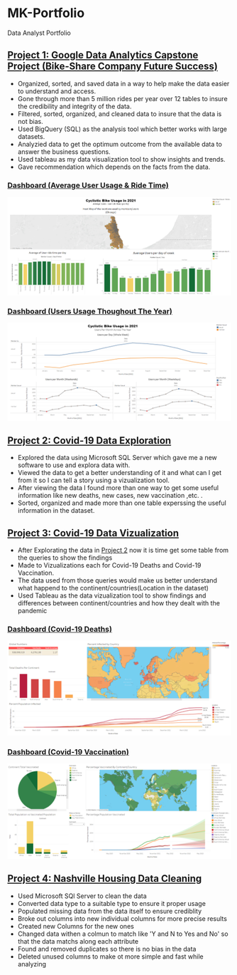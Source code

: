 # MK-Portfolio
Data Analyst Portfolio

## [Project 1: Google Data Analytics Capstone Project (Bike-Share Company Future Success)](https://github.com/Muhanned-Kamar/Project-1-GDAPC-Capstone-project)

- Organized, sorted, and saved data in a way to help make the data easier to understand and access.
- Gone through more than 5 million rides per year over 12 tables to insure the credibility and integrity of the data.
- Filtered, sorted, organized, and cleaned data to insure that the data is not bias.
- Used BigQuery (SQL) as the analysis tool which better works with large datasets.
- Analyzied data to get the optimum outcome from the available data to answer the business questions.
- Used tableau as my data visualization tool to show insights and trends.
- Gave recommendation which depends on the facts from the data.

### [Dashboard (Average User Usage & Ride Time)](https://public.tableau.com/app/profile/muhanned1728/viz/Cyclistic_Project/Dashboard1)


![](Images/Cyclistic_Project/CP_DB_1.png)


### [Dashboard (Users Usage Thoughout The Year)](https://public.tableau.com/app/profile/muhanned1728/viz/Cyclistic_Project_2/Dashboard1)


![](Images/Cyclistic_Project/CP_DB_2.png)


## [Project 2: Covid-19 Data Exploration](https://github.com/Muhanned-Kamar/Covid-19_Data_Exploration_Project)

- Explored the data using Microsoft SQL Server which gave me a new software to use and explora data with.
- Viewed the data to get a better understanding of it and what can I get from it so I can tell a story using a vizualization tool.
- After viewing the data I found more than one way to get some useful information like new deaths, new cases, new vaccination ,etc. .
- Sorted, organized and made more than one table experssing the useful information in the dataset.

## [Project 3: Covid-19 Data Vizualization](https://github.com/Muhanned-Kamar/Covid-19_Data_Visualization)

- After Explorating the data in [Project 2](https://github.com/Muhanned-Kamar/Covid-19_Data_Exploration_Project) now it is time get some table from the queries to show the findings
- Made to Vizualizations each for Covid-19 Deaths and Covid-19 Vaccination.
- The data used from those queries would make us better understand what happend to the continent/countries(Location in the dataset)
- Used Tableau as the data vizualization tool to show findings and differences between continent/countries and how they dealt with the pandemic


### [Dashboard (Covid-19 Deaths)](https://public.tableau.com/app/profile/muhanned1728/viz/Covid-19_Project_Deaths/Dashboard1)


![](Images/Covid-19_Project/Covid-19_Death_DB.png)


### [Dashboard (Covid-19 Vaccination)](https://public.tableau.com/app/profile/muhanned1728/viz/Covid-19_Project_Vac/Dashboard1)


![](Images/Covid-19_Project/Covid-19_Vaccinated_DB.png)



## [Project 4: Nashville Housing Data Cleaning](https://github.com/Muhanned-Kamar/Nashville_Housing_Data_Cleaning_Project)

- Used Microsoft SQl Server to clean the data
- Converted data type to a suitable type to ensure it proper usage
- Populated missing data from the data itself to ensure crediblity
- Broke out columns into new individual columns for more precise results
- Created new Columns for the new ones
- Changed data withen a colmun to match like 'Y and N to Yes and No' so that the data matchs along each attribute
- Found and removed duplicates so there is no bias in the data
- Deleted unused columns to make ot more simple and fast while analyzing 





